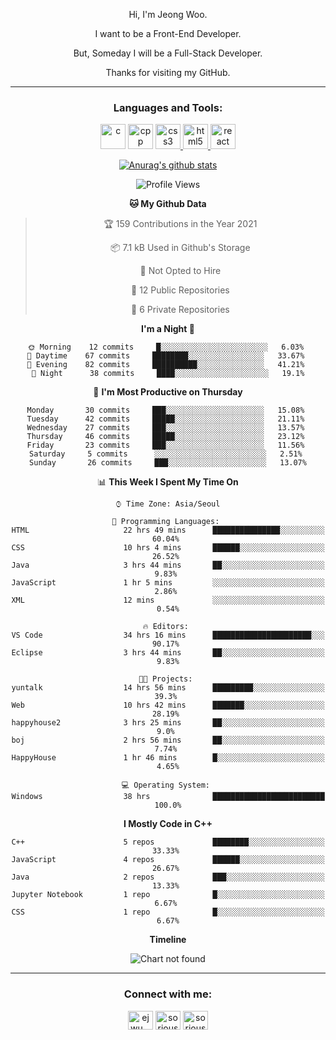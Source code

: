 <div align="center">

Hi, I'm Jeong Woo.

I want to be a Front-End Developer.

But, Someday I will be a Full-Stack Developer.

Thanks for visiting my GitHub.

</div>

---

<link rel="stylesheet" href="devicon.min.css">
<h3 align="center">Languages and Tools:</h3>
<p align="center"> <a href="https://www.cprogramming.com/" target="_blank"> <img src="https://user-images.githubusercontent.com/49060014/104815556-9b409780-5858-11eb-9e57-76cd1f41b210.png" alt="c" height="40"></a>  <a href="https://www.w3schools.com/cpp/" target="_blank"> <img src="https://user-images.githubusercontent.com/49060014/104815621-05593c80-5859-11eb-8ffb-fdb9956f63c1.png" alt="cpp" height="40"></a> <a href="https://www.w3schools.com/css/" target="_blank"> <img src="https://user-images.githubusercontent.com/49060014/104815701-6e40b480-5859-11eb-985c-fe7214015048.png" alt="css3" height="40"/> </a> <a href="https://www.w3.org/html/" target="_blank"> <img src="https://user-images.githubusercontent.com/49060014/104815691-64b74c80-5859-11eb-85ac-165452a17a2e.png" alt="html5" height="40"/> </a> <a href="https://reactjs.org/" target="_blank"> <img src="https://user-images.githubusercontent.com/49060014/104815672-44878d80-5859-11eb-8695-602d3f0b85d2.png" alt="react" height="40"/> </a> </p>

<div align="center">
  
[![Anurag's github stats](https://github-readme-stats.vercel.app/api?username=sorious77)](https://github.com/anuraghazra/github-readme-stats)



<!--START_SECTION:waka-->
![Profile Views](http://img.shields.io/badge/Profile%20Views-55-blue)

**🐱 My Github Data** 

> 🏆 159 Contributions in the Year 2021
 > 
> 📦 7.1 kB Used in Github's Storage 
 > 
> 🚫 Not Opted to Hire
 > 
> 📜 12 Public Repositories 
 > 
> 🔑 6 Private Repositories  
 > 
**I'm a Night 🦉** 

```text
🌞 Morning    12 commits     █░░░░░░░░░░░░░░░░░░░░░░░░   6.03% 
🌆 Daytime    67 commits     ████████░░░░░░░░░░░░░░░░░   33.67% 
🌃 Evening    82 commits     ██████████░░░░░░░░░░░░░░░   41.21% 
🌙 Night      38 commits     ████░░░░░░░░░░░░░░░░░░░░░   19.1%

```
📅 **I'm Most Productive on Thursday** 

```text
Monday       30 commits     ███░░░░░░░░░░░░░░░░░░░░░░   15.08% 
Tuesday      42 commits     █████░░░░░░░░░░░░░░░░░░░░   21.11% 
Wednesday    27 commits     ███░░░░░░░░░░░░░░░░░░░░░░   13.57% 
Thursday     46 commits     █████░░░░░░░░░░░░░░░░░░░░   23.12% 
Friday       23 commits     ███░░░░░░░░░░░░░░░░░░░░░░   11.56% 
Saturday     5 commits      ░░░░░░░░░░░░░░░░░░░░░░░░░   2.51% 
Sunday       26 commits     ███░░░░░░░░░░░░░░░░░░░░░░   13.07%

```


📊 **This Week I Spent My Time On** 

```text
⌚︎ Time Zone: Asia/Seoul

💬 Programming Languages: 
HTML                     22 hrs 49 mins      ███████████████░░░░░░░░░░   60.04% 
CSS                      10 hrs 4 mins       ██████░░░░░░░░░░░░░░░░░░░   26.52% 
Java                     3 hrs 44 mins       ██░░░░░░░░░░░░░░░░░░░░░░░   9.83% 
JavaScript               1 hr 5 mins         ░░░░░░░░░░░░░░░░░░░░░░░░░   2.86% 
XML                      12 mins             ░░░░░░░░░░░░░░░░░░░░░░░░░   0.54%

🔥 Editors: 
VS Code                  34 hrs 16 mins      ██████████████████████░░░   90.17% 
Eclipse                  3 hrs 44 mins       ██░░░░░░░░░░░░░░░░░░░░░░░   9.83%

🐱‍💻 Projects: 
yuntalk                  14 hrs 56 mins      █████████░░░░░░░░░░░░░░░░   39.3% 
Web                      10 hrs 42 mins      ███████░░░░░░░░░░░░░░░░░░   28.19% 
happyhouse2              3 hrs 25 mins       ██░░░░░░░░░░░░░░░░░░░░░░░   9.0% 
boj                      2 hrs 56 mins       ██░░░░░░░░░░░░░░░░░░░░░░░   7.74% 
HappyHouse               1 hr 46 mins        █░░░░░░░░░░░░░░░░░░░░░░░░   4.65%

💻 Operating System: 
Windows                  38 hrs              █████████████████████████   100.0%

```

**I Mostly Code in C++** 

```text
C++                      5 repos             ████████░░░░░░░░░░░░░░░░░   33.33% 
JavaScript               4 repos             ██████░░░░░░░░░░░░░░░░░░░   26.67% 
Java                     2 repos             ███░░░░░░░░░░░░░░░░░░░░░░   13.33% 
Jupyter Notebook         1 repo              █░░░░░░░░░░░░░░░░░░░░░░░░   6.67% 
CSS                      1 repo              █░░░░░░░░░░░░░░░░░░░░░░░░   6.67%

```


**Timeline**

![Chart not found](https://raw.githubusercontent.com/sorious77/sorious77/main/charts/bar_graph.png) 


<!--END_SECTION:waka-->

</div>

---

<h3 align="center">Connect with me:</h3>
<p align="center">
<a href="https://instagram.com/ejwu__" target="blank"><img align="center" src="https://cdn.jsdelivr.net/npm/simple-icons@3.0.1/icons/instagram.svg" alt="ejwu__" height="30" width="40" /></a>
<a href="https://www.hackerrank.com/sorious77" target="blank"><img align="center" src="https://cdn.jsdelivr.net/npm/simple-icons@3.0.1/icons/hackerrank.svg" alt="sorious77" height="30" width="40" /></a>
<a href="https://www.leetcode.com/sorious77" target="blank"><img align="center" src="https://cdn.jsdelivr.net/npm/simple-icons@3.0.1/icons/leetcode.svg" alt="sorious77" height="30" width="40" /></a>
</p>

